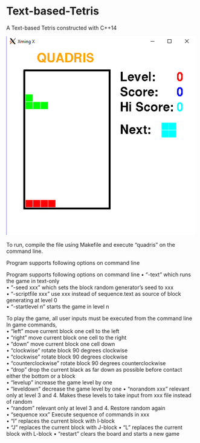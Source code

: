 # Text-based-Tetris
A Text-based Tetris constructed with C++14

![alt tag](https://github.com/jimmyhuang007/Text-based-Tetris/blob/master/Capture.PNG) 

To run, compile the file using Makefile and execute “quadris” on the command line.

Program supports following options on command line

Program supports following options on command line
•	“-text” which runs the game in text-only  
•	“-seed xxx” which sets the block random generator’s seed to xxx  
•	“-scriptfile xxx” use xxx instead of sequence.text as source of block generating at level 0  
•	“-startlevel n” starts the game in level n  

 
To play the game, all user inputs must be executed from the command line  
In game commands,   
•	“left” move current block one cell to the left  
•	“right” move current block one cell to the right  
•	“down” move current block one cell down  
•	“clockwise” rotate block 90 degrees clockwise  
•	“clockwise” rotate block 90 degrees clockwise  
•	“counterclockwise” rotate block 90 degrees counterclockwise  
•	“drop” drop the current black as far down as possible before contact either the bottom or a block  
•	“levelup” increase the game level by one  
•	“leveldown” decrease the game level by one
•	“norandom xxx” relevant only at level 3 and 4. Makes these levels to take input from xxx file instead of random  
•	“random” relevant only at level 3 and 4. Restore random again  
•	“sequence xxx” Execute sequence of commands in xxx  
•	“I” replaces the current block with I-block  
•	“J” replaces the current block with J-block
•	“L” replaces the current block with L-block
•	“restart” clears the board and starts a new game  
